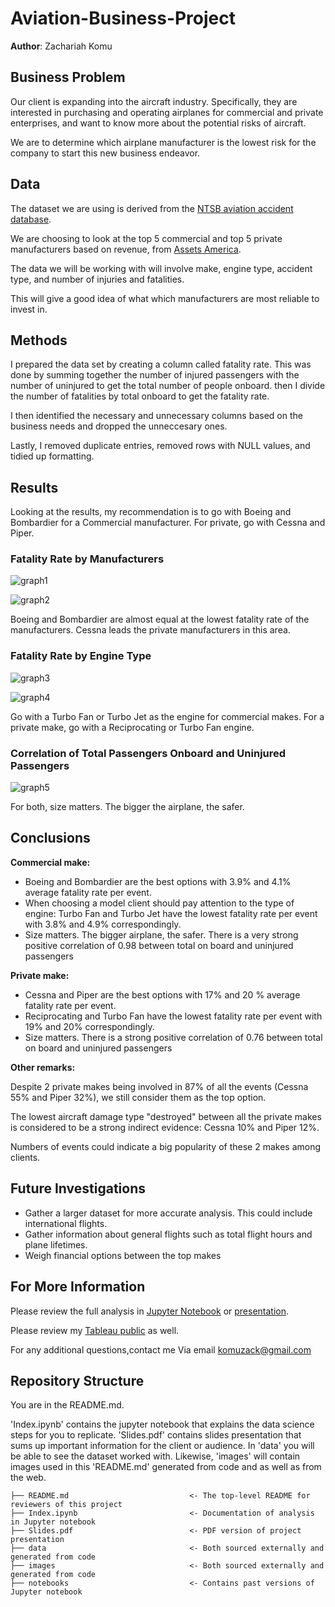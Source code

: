 # Aviation-Business-Project

**Author**: Zachariah Komu

## Business Problem

Our client is expanding into the aircraft industry. Specifically, they are interested in purchasing and operating airplanes for commercial and private enterprises, and want to know more about the potential risks of aircraft. 

We are to determine which airplane manufacturer is the lowest risk for the company to start this new business endeavor.

## Data

The dataset we are using is derived from the [NTSB aviation accident database](https://www.kaggle.com/datasets/khsamaha/aviation-accident-database-synopses).

We are choosing to look at the top 5 commercial and top 5 private manufacturers based on revenue, from [Assets America](https://assetsamerica.com/aircraft-manufacturers/).

The data we will be working with will involve make, engine type, accident type, and number of injuries and fatalities. 

This will give a good idea of what which manufacturers are most reliable to invest in. 

## Methods

I prepared the data set by creating a column called fatality rate. This was done by summing together the number of injured passengers with the number of uninjured to get the total number of people onboard. then I divide the number of fatalities by total onboard to get the fatality rate. 

I then identified the necessary and unnecessary columns based on the business needs and dropped the unneccesary ones. 

Lastly, I removed duplicate entries, removed rows with NULL values, and tidied up formatting. 

## Results

Looking at the results, my  recommendation is to go with Boeing and Bombardier for a Commercial manufacturer. For private, go with Cessna and Piper. 

### Fatality Rate by Manufacturers
![graph1](file:///C:/Users/User/Downloads/comm_engine_fatality_rate.jpg)


![graph2](file:///C:/Users/User/Downloads/comm_make_fatality_rate.jpg)

Boeing and Bombardier are almost equal at the lowest fatality rate of the manufacturers. Cessna leads the private manufacturers in this area.

### Fatality Rate by Engine Type
![graph3](images/private_engine_fatality_rate.jpg)

![graph4](images/private_make_fatality_rate.jpg)

Go with a Turbo Fan or Turbo Jet as the engine for commercial makes. For a private make, go with a Reciprocating or Turbo Fan engine. 

### Correlation of Total Passengers Onboard and Uninjured Passengers

![graph5](images/size_corr_heatmap.jpg)

For both, size matters. The bigger the airplane, the safer. 

## Conclusions

**Commercial make:**

- Boeing and Bombardier are the best options with 3.9% and 4.1% average fatality rate per event.
- When choosing a model client should pay attention to the type of engine: Turbo Fan and Turbo Jet have the lowest fatality rate per event with 3.8% and 4.9% correspondingly.
- Size matters. The bigger airplane, the safer. There is a very strong positive correlation of 0.98 between total on board and uninjured passengers

**Private make:**

- Cessna and Piper are the best options with 17% and 20 % average fatality rate per event.
- Reciprocating and Turbo Fan have the lowest fatality rate per event with 19% and 20% correspondingly.
- Size matters. There is a strong positive correlation of 0.76 between total on board and uninjured passengers

**Other remarks:** 

Despite 2 private makes being involved in 87% of all the events (Cessna 55% and Piper 32%), we still consider them as the top option.

The lowest aircraft damage type "destroyed" between all the private makes is considered to be a strong indirect evidence: Cessna 10% and Piper 12%.

Numbers of events could indicate a big popularity of these 2 makes among clients.

## Future Investigations

- Gather a larger dataset for more accurate analysis. This could include international flights.
- Gather information about general flights such as total flight hours and plane lifetimes. 
- Weigh financial options between the top makes

## For More Information

Please review the full analysis in  [Jupyter Notebook](Aviation_Business_Project.ipynb) or  [presentation](presentation.pdf).

Please review my [Tableau public](https://public.tableau.com/app/profile/andy.shen6894/viz/AirsafetyProject10_05_23/Dashboard4) as well.

For any additional questions,contact me Via email komuzack@gmail.com

## Repository Structure

You are in the README.md. 

'Index.ipynb' contains the jupyter notebook that explains the data science steps for you to replicate. 'Slides.pdf' contains  slides presentation that sums up important information for the client or audience. In 'data' you will be able to see the dataset worked with. Likewise, 'images' will contain images used in this 'README.md' generated from code and as well as from the web.

```
├── README.md                           <- The top-level README for reviewers of this project
├── Index.ipynb                         <- Documentation of analysis in Jupyter notebook
├── Slides.pdf                          <- PDF version of project presentation
├── data                                <- Both sourced externally and generated from code
├── images                              <- Both sourced externally and generated from code
├── notebooks                           <- Contains past versions of Jupyter notebook
